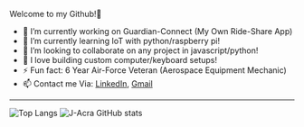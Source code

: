    Welcome to my Github!👋
   
- 🔭 I’m currently working on Guardian-Connect (My Own Ride-Share App)
- 🌱 I’m currently learning IoT with python/raspberry pi!
- 👯 I’m looking to collaborate on any project in javascript/python!
- 💬 I love building custom computer/keyboard setups!
- ⚡ Fun fact: 6 Year Air-Force Veteran (Aerospace Equipment Mechanic)
- 📫 Contact me Via: [LinkedIn](https://www.linkedin.com/in/acra-jonathan/), [Gmail](mailto:jonathanacra@gmail.com)

---
![Top Langs](https://github-readme-stats.vercel.app/api/top-langs/?username=J-Acra&layout=compact&theme=react)
![J-Acra GitHub stats](https://github-readme-stats.vercel.app/api?username=J-Acra&show_icons=true&theme=react)
